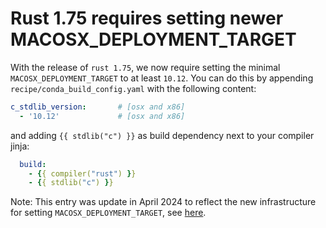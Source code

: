 # Rust 1.75 requires setting newer MACOSX_DEPLOYMENT_TARGET

With the release of `rust 1.75`, we now require setting the minimal
`MACOSX_DEPLOYMENT_TARGET` to at least `10.12`. You can do this by appending
`recipe/conda_build_config.yaml` with the following content:

```yaml
c_stdlib_version:       # [osx and x86]
  - '10.12'             # [osx and x86]
```

and adding `{{ stdlib("c") }}` as build dependency next to your compiler jinja:

```yaml
  build:
    - {{ compiler("rust") }}
    - {{ stdlib("c") }}
```

Note: This entry was update in April 2024 to reflect the new infrastructure for
setting `MACOSX_DEPLOYMENT_TARGET`, see
[here](https://conda-forge.org/news/2024/03/24/stdlib-migration/).
